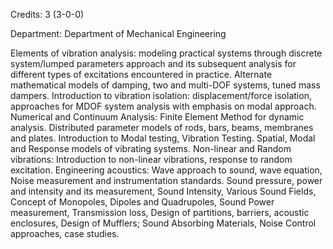 Credits: 3 (3-0-0)

Department: Department of Mechanical Engineering

Elements of vibration analysis: modeling practical systems through discrete system/lumped parameters approach and its subsequent analysis for different types of excitations encountered in practice. Alternate mathematical models of damping, two and multi-DOF systems, tuned mass dampers. Introduction to vibration isolation: displacement/force isolation, approaches for MDOF system analysis with emphasis on modal approach. Numerical and Continuum Analysis: Finite Element Method for dynamic analysis. Distributed parameter models of rods, bars, beams, membranes and plates. Introduction to Modal testing, Vibration Testing. Spatial, Modal and Response models of vibrating systems. Non-linear and Random vibrations: Introduction to non-linear vibrations, response to random excitation. Engineering acoustics: Wave approach to sound, wave equation, Noise measurement and instrumentation standards. Sound pressure, power and intensity and its measurement, Sound Intensity, Various Sound Fields, Concept of Monopoles, Dipoles and Quadrupoles, Sound Power measurement, Transmission loss, Design of partitions, barriers, acoustic enclosures, Design of Mufflers; Sound Absorbing Materials, Noise Control approaches, case studies.